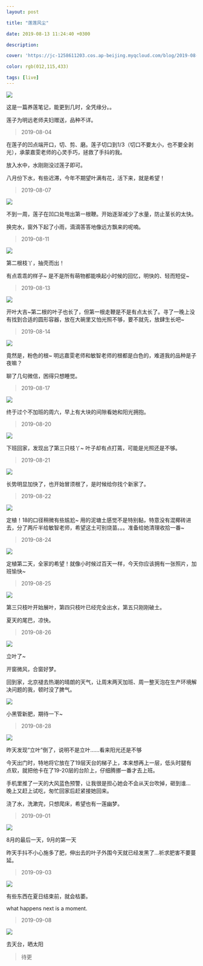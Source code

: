 ```yaml
---
layout: post

title: "莲莲风尘"

date: 2019-08-13 11:24:40 +0300

description:  

cover: 'https://jc-1258611203.cos.ap-beijing.myqcloud.com/blog/2019-08-24-kumiko-shimizu-djXPwvbOD-Y-unsplash.jpg'

color: rgb(012,115,433)

tags: [live]
---
```


![](https://jc-1258611203.cos.ap-beijing.myqcloud.com/blog/2019-08-24-kumiko-shimizu-djXPwvbOD-Y-unsplash.jpg)

这是一篇养莲笔记，能更到几时，全凭缘分。。

莲子为明远老师夫妇赠送，品种不详。



> 2019-08-04

在莲子的凹点端开口，切、剪、磨。莲子切口到1/3（切口不要太小，也不要全剥光），承蒙嘉雯老师的心灵手巧，拯救了手抖的我。

放入水中，水刚刚没过莲子即可。

八月份下水，有些迟滞，今年不期望叶满有花，活下来，就是希望！



> 2019-08-07

![](https://jc-1258611203.cos.ap-beijing.myqcloud.com/blog/2019-08-24-3911566621638_.pic_hd.jpg)

不到一周，莲子在凹口处甩出第一根鞭。开始逐渐减少了水量，防止茎长的太快。

换完水，窗外下起了小雨，滴滴答答地像远方飘来的呢喃。



> 2019-08-11

![](https://jc-1258611203.cos.ap-beijing.myqcloud.com/blog/2019-08-24-3901566621636_.pic_hd-1.jpg)

第二根枝丫，抽壳而出！

有点乖乖的样子~ 是不是所有萌物都能唤起小时候的回忆，明快的、轻而短促~



> 2019-08-13

![](https://jc-1258611203.cos.ap-beijing.myqcloud.com/blog/2019-08-24-3891566621635_.pic_hd.jpg)

开叶大吉~第二根的叶子也长了，但第一根走鞭是不是有点太长了。寻了一晚上没有找到合适的圆形容器，放在大碗里又怕光照不够，要不就先，放肆生长吧~



> 2019-08-14

![](https://jc-1258611203.cos.ap-beijing.myqcloud.com/blog/2019-08-24-3881566621634_.pic_hd.jpg)

竟然是，粉色的根~ 明远嘉雯老师和敏智老师的根都是白色的，难道我的品种是子夜嘛？

聊了几句微信，困得只想睡觉。



> 2019-08-17

![](https://jc-1258611203.cos.ap-beijing.myqcloud.com/blog/2019-08-24-3871566621632_.pic_hd.jpg)

终于过个不加班的周六，早上有大块的间隙看她和阳光拥抱。



> 2019-08-20

![](https://jc-1258611203.cos.ap-beijing.myqcloud.com/blog/2019-08-24-3861566621632_.pic_hd.jpg)

下班回家，发现出了第三只枝丫~ 叶子却有点打蔫，可能是光照还是不够。



> 2019-08-21

![](https://jc-1258611203.cos.ap-beijing.myqcloud.com/blog/2019-08-24-3851566621630_.pic_hd.jpg)

长势明显加快了，也开始冒须根了，是时候给你找个新家了。



> 2019-08-22

![](https://jc-1258611203.cos.ap-beijing.myqcloud.com/blog/2019-08-24-3841566621629_.pic_hd.jpg)

定植！18的口径稍微有些尴尬~ 用的泥塘土感觉不是特别黏，特意没有混椰砖进去，分了两斤半给敏智老师，希望这土可别烧苗。。。准备给她清理收拾一番~



> 2019-08-24

![](https://jc-1258611203.cos.ap-beijing.myqcloud.com/blog/2019-08-24-3831566621628_.pic_hd.jpg)

定植第二天，全家的希望！就像小时候过百天一样，今天你应该拥有一张照片，加班愉快~



> 2019-08-25

![](https://jc-1258611203.cos.ap-beijing.myqcloud.com/blog/2019-08-25-3921566695545_.pic_hd.jpg)

第三只枝叶开始展叶，第四只枝叶已经完全出水，第五只刚刚破土。

夏天的尾巴，凉快。



> 2019-08-26

![](https://jc-1258611203.cos.ap-beijing.myqcloud.com/blog/2019-08-26-3931566830047_.pic_hd.jpg)

立叶了~

开窗微风，合窗好梦。

回到家，北京褪去热潮的晴朗的天气，让周末两天加班、周一整天泡在生产环境解决问题的我，顿时没了脾气。

![](https://jc-1258611203.cos.ap-beijing.myqcloud.com/blog/2019-08-26-3941566830057_.pic_hd.jpg)

小黑管新肥，期待一下~



> 2019-08-28

![](https://jc-1258611203.cos.ap-beijing.myqcloud.com/blog/2019-08-28-3951567003075_.pic_hd.jpg)

昨天发现“立叶”倒了，说明不是立叶......看来阳光还是不够

今天出门时，特地将它放在了19层天台的梯子上，本来想再上一层，低头时腿有点软，就把他卡在了19-20层的台阶上，仔细腾挪一番才去上班。

手机里推了一天的大风蓝色预警，让我很是担心她会不会从天台吹掉，砸到谁... 晚上又赶上试吃，匆忙回家后赶紧接她回来。

浇了水，洗漱完，只想爬床，希望也有一莲幽梦。

> 2019-09-01



![](https://jc-1258611203.cos.ap-beijing.myqcloud.com/blog/2019-09-01-3961567351080_.pic_hd-1.jpg)

8月的最后一天，9月的第一天

昨天手抖不小心施多了肥，伸出去的叶子外围今天就已经发黑了...祈求肥害不要蔓延。



> 2019-09-03

![](https://jc-1258611203.cos.ap-beijing.myqcloud.com/blog/2019-09-03-4011567514126_.pic_hd-1.jpg)

有些东西在夏日结束前，就会枯萎。

what happens next is a moment.



> 2019-09-08

![](https://jc-1258611203.cos.ap-beijing.myqcloud.com/blog/2019-09-08-1231567953139_.pic_hd.jpg)

去天台，晒太阳



> 待更



















